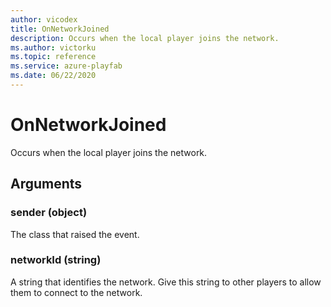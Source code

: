 ```yaml
---
author: vicodex
title: OnNetworkJoined
description: Occurs when the local player joins the network.
ms.author: victorku
ms.topic: reference
ms.service: azure-playfab
ms.date: 06/22/2020
---
```


# OnNetworkJoined

Occurs when the local player joins the network.

## Arguments

### sender (object)

The class that raised the event.

### networkId (string)

A string that identifies the network. Give this string to other players to allow them to connect to the network.
